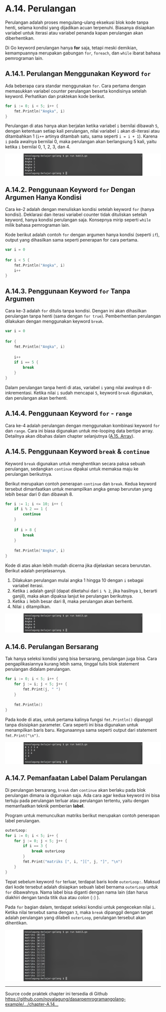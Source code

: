 # A.14. Perulangan

Perulangan adalah proses mengulang-ulang eksekusi blok kode tanpa henti, selama kondisi yang dijadikan acuan terpenuhi. Biasanya disiapkan variabel untuk iterasi atau variabel penanda kapan perulangan akan diberhentikan.

Di Go keyword perulangan hanya **for** saja, tetapi meski demikian, kemampuannya merupakan gabungan `for`, `foreach`, dan `while` ibarat bahasa pemrograman lain.

## A.14.1. Perulangan Menggunakan Keyword `for`

Ada beberapa cara standar menggunakan `for`. Cara pertama dengan memasukkan variabel counter perulangan beserta kondisinya setelah keyword. Perhatikan dan praktekan kode berikut.

```go
for i := 0; i < 5; i++ {
    fmt.Println("Angka", i)
}
```

Perulangan di atas hanya akan berjalan ketika variabel `i` bernilai dibawah `5`, dengan ketentuan setiap kali perulangan, nilai variabel `i` akan di-iterasi atau ditambahkan 1 (`i++` artinya ditambah satu, sama seperti `i = i + 1`). Karena `i` pada awalnya bernilai 0, maka perulangan akan berlangsung 5 kali, yaitu ketika `i` bernilai 0, 1, 2, 3, dan 4.

![Penggunaan `for`](images/A_perulangan_1_for.png)

## A.14.2. Penggunaan Keyword `for` Dengan Argumen Hanya Kondisi

Cara ke-2 adalah dengan menuliskan kondisi setelah keyword `for` (hanya kondisi). Deklarasi dan iterasi variabel counter tidak dituliskan setelah keyword, hanya kondisi perulangan saja. Konsepnya mirip seperti `while` milik bahasa pemrograman lain.

Kode berikut adalah contoh `for` dengan argumen hanya kondisi (seperti `if`), output yang dihasilkan sama seperti penerapan for cara pertama.

```go
var i = 0

for i < 5 {
    fmt.Println("Angka", i)
    i++
}
```

## A.14.3. Penggunaan Keyword `for` Tanpa Argumen

Cara ke-3 adalah `for` ditulis tanpa kondisi. Dengan ini akan dihasilkan perulangan tanpa henti (sama dengan `for true`). Pemberhentian perulangan dilakukan dengan menggunakan keyword `break`.

```go
var i = 0

for {
    fmt.Println("Angka", i)

    i++
    if i == 5 {
        break
    }
}
```

Dalam perulangan tanpa henti di atas, variabel `i` yang nilai awalnya `0` di-inkrementasi. Ketika nilai `i` sudah mencapai `5`, keyword `break` digunakan, dan perulangan akan berhenti.

## A.14.4. Penggunaan Keyword `for` - `range`

Cara ke-4 adalah perulangan dengan menggunakan kombinasi keyword `for` dan `range`. Cara ini biasa digunakan untuk me-looping data bertipe array. Detailnya akan dibahas dalam chapter selanjutnya ([A.15. Array](/A-array.html)).

## A.14.5. Penggunaan Keyword `break` & `continue`

Keyword `break` digunakan untuk menghentikan secara paksa sebuah perulangan, sedangkan `continue` dipakai untuk memaksa maju ke perulangan berikutnya.

Berikut merupakan contoh penerapan `continue` dan `break`. Kedua keyword tersebut dimanfaatkan untuk menampilkan angka genap berurutan yang lebih besar dari 0 dan dibawah 8.

```go
for i := 1; i <= 10; i++ {
    if i % 2 == 1 {
        continue
    }

    if i > 8 {
        break
    }

    fmt.Println("Angka", i)
}
```

Kode di atas akan lebih mudah dicerna jika dijelaskan secara berurutan. Berikut adalah penjelasannya.

 1. Dilakukan perulangan mulai angka 1 hingga 10 dengan `i` sebagai variabel iterasi.
 2. Ketika `i` adalah ganjil (dapat diketahui dari `i % 2`, jika hasilnya `1`, berarti ganjil), maka akan dipaksa lanjut ke perulangan berikutnya.
 3. Ketika `i` lebih besar dari 8, maka perulangan akan berhenti.
 4. Nilai `i` ditampilkan.

![Penerapan keyword `for`, `break`, dan `continue`](images/A_perulangan_2_for_break_continue.png)

## A.14.6. Perulangan Bersarang

Tak hanya seleksi kondisi yang bisa bersarang, perulangan juga bisa. Cara pengaplikasiannya kurang lebih sama, tinggal tulis blok statement perulangan didalam perulangan.

```go
for i := 0; i < 5; i++ {
    for j := i; j < 5; j++ {
        fmt.Print(j, " ")
    }

    fmt.Println()
}
```

Pada kode di atas, untuk pertama kalinya fungsi `fmt.Println()` dipanggil tanpa disisipkan parameter. Cara seperti ini bisa digunakan untuk menampilkan baris baru. Kegunaannya sama seperti output dari statement `fmt.Print("\n")`.

![Perulangan bersarang](images/A_perulangan_3_nested_for.png)

## A.14.7. Pemanfaatan Label Dalam Perulangan

Di perulangan bersarang, `break` dan `continue` akan berlaku pada blok perulangan dimana ia digunakan saja. Ada cara agar kedua keyword ini bisa tertuju pada perulangan terluar atau perulangan tertentu, yaitu dengan memanfaatkan teknik pemberian **label**.

Program untuk memunculkan matriks berikut merupakan contoh penerapan label perulangan.

```go
outerLoop:
for i := 0; i < 5; i++ {
    for j := 0; j < 5; j++ {
        if i == 3 {
            break outerLoop
        }
        fmt.Print("matriks [", i, "][", j, "]", "\n")
    }
}
```

Tepat sebelum keyword `for` terluar, terdapat baris kode `outerLoop:`. Maksud dari kode tersebut adalah disiapkan sebuah label bernama `outerLoop` untuk `for` dibawahnya. Nama label bisa diganti dengan nama lain (dan harus diakhiri dengan tanda titik dua atau *colon* (`:`) ).

Pada `for` bagian dalam, terdapat seleksi kondisi untuk pengecekan nilai `i`. Ketika nilai tersebut sama dengan `3`, maka `break` dipanggil dengan target adalah perulangan yang dilabeli `outerLoop`, perulangan tersebut akan dihentikan.

![Penerapan label dalam perulangan](images/A_perulangan_4_for_label.png)

---

<div class="source-code-link">
    <div class="source-code-link-message">Source code praktek chapter ini tersedia di Github</div>
    <a href="https://github.com/novalagung/dasarpemrogramangolang-example/tree/master/chapter-A.14-perulangan">https://github.com/novalagung/dasarpemrogramangolang-example/.../chapter-A.14...</a>
</div>
